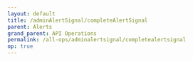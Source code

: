 ```yaml
---
layout: default
title: /adminAlertSignal/completeAlertSignal
parent: Alerts
grand_parent: API Operations
permalink: /all-ops/adminalertsignal/completealertsignal
op: true
---
```


<script>
    window.addEventListener('load', () => {
        const TDV = Symbol.for('tdv-docs');
        window[TDV].defineTryit({
            name: 'completeAlertSignal',
            endpoint: '/adminAlertSignal/completeAlertSignal',
            method: 'POST',
            params: {
                adminAlertSignalId: 0
            }
        });
        window[TDV].buildCallouts(
            window[TDV].buildCallouts.defaultAuthWarning,
            window[TDV].buildCallouts.defaultVendorWarning
        );
    });
</script>